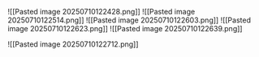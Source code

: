 ![[Pasted image 20250710122428.png]]
![[Pasted image 20250710122514.png]]
![[Pasted image 20250710122603.png]]
![[Pasted image 20250710122623.png]]
![[Pasted image 20250710122639.png]]

![[Pasted image 20250710122712.png]]